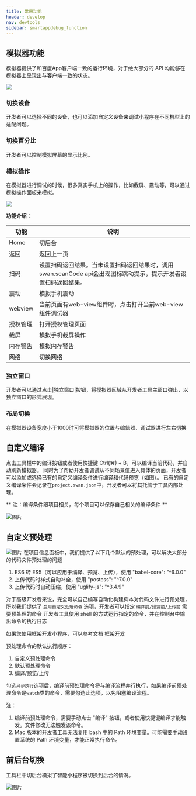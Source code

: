 ```yaml
---
title: 常用功能
header: develop
nav: devtools
sidebar: smartappdebug_function
---
```


## 模拟器功能


模拟器提供了和百度App客户端一致的运行环境，对于绝大部分的 API 均能够在模拟器上呈现出与客户端一致的状态。
<div class="m-doc-custom-examples">
    <div class="m-doc-custom-examples-correct">
        <img src="../../../img/tool/simulator1.png">
    </div>
    <div class="m-doc-custom-examples-correct">
        <img src=" ">
    </div>
    <div class="m-doc-custom-examples-correct">
        <img src=" ">
    </div>
</div>

### 切换设备
开发者可以选择不同的设备，也可以添加自定义设备来调试小程序在不同机型上的适配问题。
### 切换百分比
开发者可以控制模拟屏幕的显示比例。
### 模拟操作
在模拟器进行调试的时候，很多真实手机上的操作，比如截屏、震动等，可以通过模拟操作面板来模拟。
<div class="m-doc-custom-examples">
    <div class="m-doc-custom-examples-correct">
        <img src="../../../img/tool/simulator2.png">
    </div>
    <div class="m-doc-custom-examples-correct">
        <img src=" ">
    </div>
</div>

**功能介绍**：

|功能|说明|
|--|--|
|Home|切后台|
|返回|返回上一页|
|扫码|设置扫码返回结果。当未设置扫码返回结果时，调用swan.scanCode api会出现图标跳动提示，提示开发者设置扫码返回结果。|
|震动|模拟手机震动|
|webview|当前页面有web-view组件时，点击打开当前web-view组件调试器|
|授权管理|打开授权管理页面|
|截屏|模拟手机截屏操作|
|内存警告|模拟内存警告|
|网络|切换网络|

### 独立窗口
开发者可以通过点击|独立窗口|按钮，将模拟器区域从开发者工具主窗口弹出，以独立窗口的形式展现。
### 布局切换
在模拟器设备宽度小于1000时可将模拟器的位置与编辑器、调试器进行左右切换


## 自定义编译

点击工具栏中的编译按钮或者使用快捷键 Ctrl(⌘) + B，可以编译当前代码，并自动刷新模拟器。
同时为了帮助开发者调试从不同场景值进入具体的页面，开发者可以添加或选择已有的自定义编译条件进行编译和代码预览（如图）。
已有的自定义编译条件会记录在`project.swan.json`中，开发者可以将其托管于工具内部处理。

** 注：编译条件跟项目相关，每个项目可以保存自己相关的编译条件 **

![图片](../../../img/tool/工具27.png)


## 自定义预处理
![图片](../../../img/tool/preprocess.png)
在项目信息面板中，我们提供了以下几个默认的预处理，可以解决大部分的代码文件预处理的问题
1. ES6 转 ES5（可以应用于编译、预览、上传），使用 "babel-core": "^6.0.0"
2. 上传代码时样式自动补全，使用 "postcss": "^7.0.0"
3. 上传代码时自动压缩，使用 "uglify-js": "^3.4.9"

对于高级开发者来说，完全可以自己编写自动化构建脚本对代码文件进行预处理，所以我们提供了 `启用自定义处理命令` 选项，开发者可以指定 `编译前/预览前/上传前` 需要预处理的命令 开发者工具使用 shell 的方式运行指定的命令，并在控制台中输出命令的执行日志

如果您使用框架开发小程序，可以参考文档 [框架开发](https://smartprogram.baidu.com/docs/develop/tutorial/move/#%E6%A1%86%E6%9E%B6%E5%BC%80%E5%8F%91/)

预处理命令的默认执行顺序：

1. 自定义预处理命令
2. 默认预处理命令
3. 编译/预览/上传

勾选`异步执行`选项后，编译前预处理命令将与编译流程并行执行，如果编译前预处理命令是`watch`类的命令，需要勾选此选项，以免阻塞编译流程。

注：
1. 编译前预处理命令，需要手动点击 "编译" 按钮，或者使用快捷键编译才能触发。文件修改无法触发该命令。
2. Mac 版本的开发者工具无法复用 bash 中的 Path 环境变量。可能需要手动设置系统的 Path 环境变量，才能正常执行命令。


## 前后台切换


工具栏中切后台模拟了智能小程序被切换到后台的情况。

![图片](http://bos.nj.bpc.baidu.com/v1/agroup/d238688e45990a0f15e9d771eef7896a3281226a)